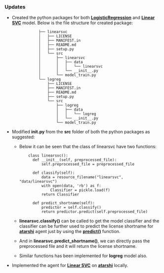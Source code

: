### Updates

- Created the python packages for both **[LogisticRegression](https://scikit-learn.org/stable/modules/generated/sklearn.linear_model.LogisticRegression.html)** and **[Linear SVC](https://scikit-learn.org/stable/modules/generated/sklearn.svm.LinearSVC.html)**
  model. Below is the file structure for created package:

                  ├── linearsvc
                  │   ├── LICENSE
                  │   ├── MANIFEST.in
                  │   ├── README.md
                  │   ├── setup.py
                  │   └── src
                  │       ├── linearsvc
                  │       │   ├── data
                  │       │   │   └── linearsvc
                  │       │   └── __init__.py
                  │       └── model_train.py
                  └── logreg
                      ├── LICENSE
                      ├── MANIFEST.in
                      ├── README.md
                      ├── setup.py
                      └── src
                          ├── logreg
                          │   ├── data
                          │   │   └── logreg
                          │   └── __init__.py
                          └── model_train.py

- Modified **init.py** from the **src** folder of both the python packages as suggested:

  - Below it can be seen that the class of linearsvc have two functions:

            class linearsvc():
              def __init__(self, preprocessed_file):
                  self.preprocessed_file = preprocessed_file

              def classify(self):
                  data = resource_filename("linearsvc", "data/linearsvc")
                  with open(data, 'rb') as f:
                      Classifier = pickle.load(f)
                  return Classifier

              def predict_shortname(self):
                  predictor = self.classify()
                  return predictor.predict(self.preprocessed_file)

  - **linearsvc.classify()** can be called to get the model classifier and the classifier can
    be further used to predict the license shortname for **[atarshi](https://github.com/fossology/atarashi)**
    agent just by using the **[predict()](https://www.askpython.com/python/examples/python-predict-function)**
    function.
  - And in **linearsvc.predict_shortname()**, we can directly pass the preprocessed file and it will
    return the license shortname.
  - Similar functions has been implemented for **logreg** model also.

- Implemented the agent for **[Linear SVC](https://scikit-learn.org/stable/modules/generated/sklearn.svm.LinearSVC.html)**
  on **[atarshi](https://github.com/fossology/atarashi)** locally.
